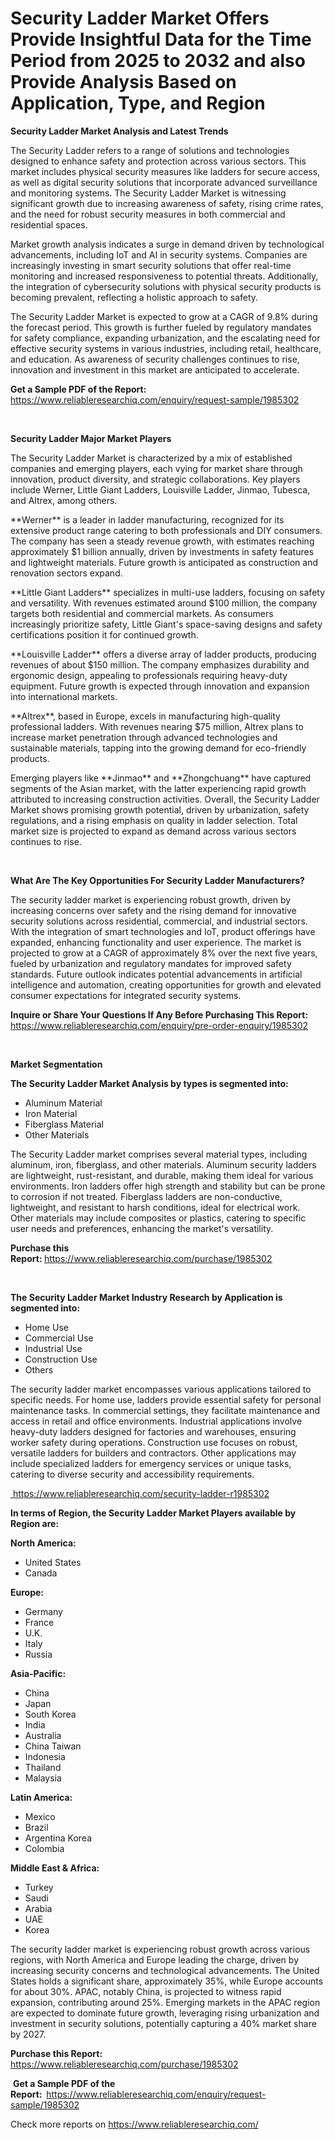 <p><h1>Security Ladder Market Offers Provide Insightful Data for the Time Period from 2025 to 2032 and also Provide Analysis Based on Application, Type, and Region</h1></p><p><strong>Security Ladder Market Analysis and Latest Trends</strong></p>
<p><p>The Security Ladder refers to a range of solutions and technologies designed to enhance safety and protection across various sectors. This market includes physical security measures like ladders for secure access, as well as digital security solutions that incorporate advanced surveillance and monitoring systems. The Security Ladder Market is witnessing significant growth due to increasing awareness of safety, rising crime rates, and the need for robust security measures in both commercial and residential spaces. </p><p>Market growth analysis indicates a surge in demand driven by technological advancements, including IoT and AI in security systems. Companies are increasingly investing in smart security solutions that offer real-time monitoring and increased responsiveness to potential threats. Additionally, the integration of cybersecurity solutions with physical security products is becoming prevalent, reflecting a holistic approach to safety.</p><p>The Security Ladder Market is expected to grow at a CAGR of 9.8% during the forecast period. This growth is further fueled by regulatory mandates for safety compliance, expanding urbanization, and the escalating need for effective security systems in various industries, including retail, healthcare, and education. As awareness of security challenges continues to rise, innovation and investment in this market are anticipated to accelerate.</p></p>
<p><strong>Get a Sample PDF of the Report:&nbsp;</strong> <a href="https://www.reliableresearchiq.com/enquiry/request-sample/1985302?utm_campaign=3524&utm_medium=2&utm_source=Github&utm_content=ia&utm_term=10042025&utm_id=security-ladder">https://www.reliableresearchiq.com/enquiry/request-sample/1985302</a></p>
<p>&nbsp;</p>
<p><strong>Security Ladder Major Market Players</strong></p>
<p><p>The Security Ladder Market is characterized by a mix of established companies and emerging players, each vying for market share through innovation, product diversity, and strategic collaborations. Key players include Werner, Little Giant Ladders, Louisville Ladder, Jinmao, Tubesca, and Altrex, among others.</p><p>**Werner** is a leader in ladder manufacturing, recognized for its extensive product range catering to both professionals and DIY consumers. The company has seen a steady revenue growth, with estimates reaching approximately $1 billion annually, driven by investments in safety features and lightweight materials. Future growth is anticipated as construction and renovation sectors expand.</p><p>**Little Giant Ladders** specializes in multi-use ladders, focusing on safety and versatility. With revenues estimated around $100 million, the company targets both residential and commercial markets. As consumers increasingly prioritize safety, Little Giant's space-saving designs and safety certifications position it for continued growth.</p><p>**Louisville Ladder** offers a diverse array of ladder products, producing revenues of about $150 million. The company emphasizes durability and ergonomic design, appealing to professionals requiring heavy-duty equipment. Future growth is expected through innovation and expansion into international markets.</p><p>**Altrex**, based in Europe, excels in manufacturing high-quality professional ladders. With revenues nearing $75 million, Altrex plans to increase market penetration through advanced technologies and sustainable materials, tapping into the growing demand for eco-friendly products.</p><p>Emerging players like **Jinmao** and **Zhongchuang** have captured segments of the Asian market, with the latter experiencing rapid growth attributed to increasing construction activities. Overall, the Security Ladder Market shows promising growth potential, driven by urbanization, safety regulations, and a rising emphasis on quality in ladder selection. Total market size is projected to expand as demand across various sectors continues to rise.</p></p>
<p>&nbsp;</p>
<p><strong>What Are The Key Opportunities For Security Ladder Manufacturers?</strong></p>
<p><p>The security ladder market is experiencing robust growth, driven by increasing concerns over safety and the rising demand for innovative security solutions across residential, commercial, and industrial sectors. With the integration of smart technologies and IoT, product offerings have expanded, enhancing functionality and user experience. The market is projected to grow at a CAGR of approximately 8% over the next five years, fueled by urbanization and regulatory mandates for improved safety standards. Future outlook indicates potential advancements in artificial intelligence and automation, creating opportunities for growth and elevated consumer expectations for integrated security systems.</p></p>
<p><strong>Inquire or Share Your Questions If Any Before Purchasing This Report:</strong> <a href="https://www.reliableresearchiq.com/enquiry/pre-order-enquiry/1985302?utm_campaign=3524&utm_medium=2&utm_source=Github&utm_content=ia&utm_term=10042025&utm_id=security-ladder">https://www.reliableresearchiq.com/enquiry/pre-order-enquiry/1985302</a></p>
<p>&nbsp;</p>
<p><strong>Market Segmentation</strong></p>
<p><strong>The Security Ladder Market Analysis by types is segmented into:</strong></p>
<p><ul><li>Aluminum Material</li><li>Iron Material</li><li>Fiberglass Material</li><li>Other Materials</li></ul></p>
<p><p>The Security Ladder market comprises several material types, including aluminum, iron, fiberglass, and other materials. Aluminum security ladders are lightweight, rust-resistant, and durable, making them ideal for various environments. Iron ladders offer high strength and stability but can be prone to corrosion if not treated. Fiberglass ladders are non-conductive, lightweight, and resistant to harsh conditions, ideal for electrical work. Other materials may include composites or plastics, catering to specific user needs and preferences, enhancing the market's versatility.</p></p>
<p><strong>Purchase this Report:&nbsp;</strong><a href="https://www.reliableresearchiq.com/purchase/1985302?utm_campaign=3524&utm_medium=2&utm_source=Github&utm_content=ia&utm_term=10042025&utm_id=security-ladder">https://www.reliableresearchiq.com/purchase/1985302</a></p>
<p>&nbsp;</p>
<p><strong>The Security Ladder Market Industry Research by Application is segmented into:</strong></p>
<p><ul><li>Home Use</li><li>Commercial Use</li><li>Industrial Use</li><li>Construction Use</li><li>Others</li></ul></p>
<p><p>The security ladder market encompasses various applications tailored to specific needs. For home use, ladders provide essential safety for personal maintenance tasks. In commercial settings, they facilitate maintenance and access in retail and office environments. Industrial applications involve heavy-duty ladders designed for factories and warehouses, ensuring worker safety during operations. Construction use focuses on robust, versatile ladders for builders and contractors. Other applications may include specialized ladders for emergency services or unique tasks, catering to diverse security and accessibility requirements.</p></p>
<p><a href="https://www.reliableresearchiq.com/security-ladder-r1985302?utm_campaign=3524&utm_medium=2&utm_source=Github&utm_content=ia&utm_term=10042025&utm_id=security-ladder">&nbsp;https://www.reliableresearchiq.com/security-ladder-r1985302</a></p>
<p><strong>In terms of Region, the Security Ladder Market Players available by Region are:</strong></p>
<p>
    <p> <strong> North America: </strong>
        <ul>
            <li>United States</li>
            <li>Canada</li>
        </ul>
        </p> 
    <p> <strong> Europe: </strong>
        <ul>
            <li>Germany</li>
            <li>France</li>
            <li>U.K.</li>
            <li>Italy</li>
            <li>Russia</li>
        </ul>
        </p> 
    <p> <strong> Asia-Pacific: </strong>
        <ul>
            <li>China</li>
            <li>Japan</li>
            <li>South Korea</li>
            <li>India</li>
            <li>Australia</li>
            <li>China Taiwan</li>
            <li>Indonesia</li>
            <li>Thailand</li>
            <li>Malaysia</li>
        </ul>
        </p> 
    <p> <strong> Latin America: </strong>
        <ul>
            <li>Mexico</li>
            <li>Brazil</li>
            <li>Argentina Korea</li>
            <li>Colombia</li>
        </ul>
        </p> 
    <p> <strong> Middle East & Africa: </strong>
        <ul>
            <li>Turkey</li>
            <li>Saudi</li>
            <li>Arabia</li>
            <li>UAE</li>
            <li>Korea</li>
        </ul>
    </p>
    </p>
<p><p>The security ladder market is experiencing robust growth across various regions, with North America and Europe leading the charge, driven by increasing security concerns and technological advancements. The United States holds a significant share, approximately 35%, while Europe accounts for about 30%. APAC, notably China, is projected to witness rapid expansion, contributing around 25%. Emerging markets in the APAC region are expected to dominate future growth, leveraging rising urbanization and investment in security solutions, potentially capturing a 40% market share by 2027.</p></p>
<p><strong>Purchase this Report: </strong><a href="https://www.reliableresearchiq.com/purchase/1985302?utm_campaign=3524&utm_medium=2&utm_source=Github&utm_content=ia&utm_term=10042025&utm_id=security-ladder">https://www.reliableresearchiq.com/purchase/1985302</a></p>
<p>&nbsp;<strong>Get a Sample PDF of the Report:&nbsp;&nbsp;</strong><a href="https://www.reliableresearchiq.com/enquiry/request-sample/1985302?utm_campaign=3524&utm_medium=2&utm_source=Github&utm_content=ia&utm_term=10042025&utm_id=security-ladder">https://www.reliableresearchiq.com/enquiry/request-sample/1985302</a></p>
<p><strong></strong></p>
<p>Check more reports on <a href="https://www.reliableresearchiq.com/?utm_campaign=3524&utm_medium=2&utm_source=Github&utm_content=ia&utm_term=10042025&utm_id=security-ladder">https://www.reliableresearchiq.com/</a></p>